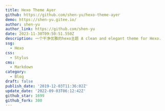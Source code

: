 ```yaml
---
title: Hexo Theme Ayer
github: https://github.com/shen-yu/hexo-theme-ayer
demo: https://shen-yu.gitee.io/
author: shen-yu
author_link: https://github.com/shen-yu
date: 2023-11-30T09:50:51.550Z
description: 一个干净优雅的hexo主题 A clean and elegant theme for Hexo.
ssg:
  - Hexo
css:
  - Stylus
cms:
  - Markdown
category:
  - Blog
draft: false
publish_date: '2019-12-03T11:36:02Z'
update_date: '2022-09-03T06:12:42Z'
github_star: 1699
github_fork: 300
---
```

